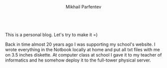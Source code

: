 <header>
  Mikhail Parfentev
</header>
<body>
<br>
  This is a personal blog. Let's try to make it =)
<p>
  Back in time almost 20 years ago I was supporting my school's website. I wrote everything in the Notbook locally at home and put all txt files with me on 3.5 inches diskette. At computer class at school I gave it to my teacher of informatics and he somehow deploy it to the full-tower physical server.
</p>  
</body>
